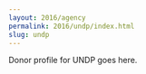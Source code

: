 ```yaml
---
layout: 2016/agency
permalink: 2016/undp/index.html
slug: undp
---
```


Donor profile for UNDP goes here.
